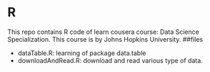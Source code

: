 # R
This repo contains R code of learn cousera course: Data Science Specialization. This course is by Johns Hopkins University.
##files
* dataTable.R: learning of package data.table
* downloadAndRead.R: download and read various type of data.
